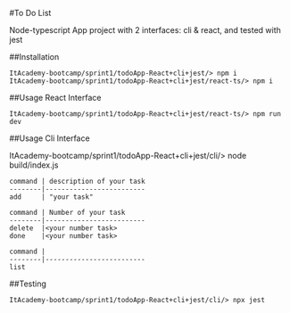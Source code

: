 #To Do List 

Node-typescript App project with 2 interfaces: cli & react, and tested with jest

##Installation 

```
ItAcademy-bootcamp/sprint1/todoApp-React+cli+jest/> npm i
ItAcademy-bootcamp/sprint1/todoApp-React+cli+jest/react-ts/> npm i
```

##Usage React Interface
```
ItAcademy-bootcamp/sprint1/todoApp-React+cli+jest/react-ts/> npm run dev
```

##Usage Cli Interface

ItAcademy-bootcamp/sprint1/todoApp-React+cli+jest/cli/> 
node build/index.js

    command | description of your task
    --------|-------------------------
    add     | "your task"

    command | Number of your task
    --------|-------------------------
    delete  |<your number task>
    done    |<your number task>

    command |
    --------|-------------------------
    list


##Testing
```
ItAcademy-bootcamp/sprint1/todoApp-React+cli+jest/cli/> npx jest
```